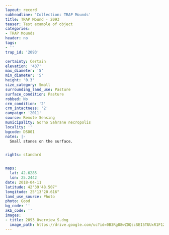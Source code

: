 ```yaml
---
layout: record
subheadline: 'Collection: TRAP Mounds'
title: TRAP Mound - 2093
teaser: Test example of object
categories:
- TRAP Mounds
header: no
tags:
- ''
trap_id: '2093'

certainty: Certain
elevation: '437'
max_diameter: '5'
min_diameter: '5'
height: '0.3'
size_category: Small
surrounding_land_use: Pasture
surface_condition: Pasture
robbed: No
crm_condition: '2'
crm_intactness: '2'
campaign: '2011'
source: Remote Sensing
municipality: Gorno Sahrane necropolis
locality: ''
bgcode: DS001
notes: |-
  Small stones on the surface.


rights: standard


maps:
  lat: 42.6285
  lon: 25.2442
date: 2018-04-11
latitude: 42°39'48.507"
longitude: 25°13'20.616"
land_use_source: Photo
photo: Good
bg_code: ''
akb_code: ''
images:
- title: 2093_Overview_S.dng
  image_path: https://drive.google.com/uc?id=0B3Rg88wZDQscSEI5TUUxR1F1Z3c
---
```

